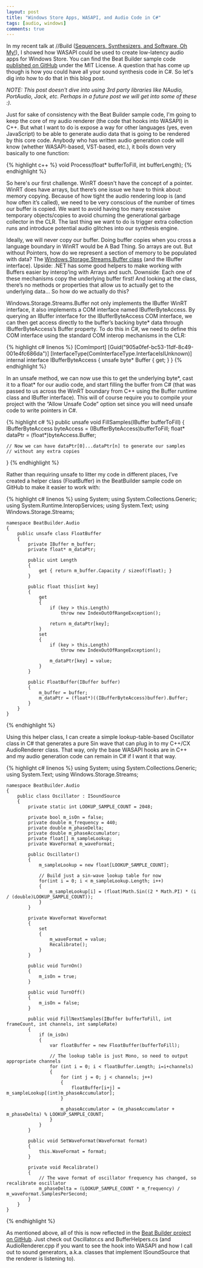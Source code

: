 ```yaml
---
layout: post
title: "Windows Store Apps, WASAPI, and Audio Code in C#"
tags: [audio, windows]
comments: true
---
```

In my recent talk at //Build ([Sequencers, Synthesizers, and Software, Oh My!](https://channel9.msdn.com/Events/Build/2014/3-548)), 
I showed how WASAPI could be used to create low-latency audio apps
for Windows Store. You can find the Beat Builder sample code [published on GitHub](https://github.com/jolson88/BeatBuilder) 
under the MIT License. A question that has come up though is how you could have all your sound synthesis code
in C#. So let's dig into how to do that in this blog post.

*NOTE: This post doesn't dive into using 3rd party libraries like NAudio, PortAudio, Jack, etc. 
Perhaps in a future post we will get into some of these :).*

Just for sake of consistency with the Beat Builder sample code, I'm going to keep the core of my
audio renderer (the code that hooks into WASAPI) in C++. But what I want to do is expose a way for 
other languages (yes, even JavaScript) to be able to generate audio data that is going to be 
rendered by this core code. Anybody who has written audio generation code will know (whether 
WASAPI-based, VST-based, etc.), it boils down very basically to one function:

{% highlight c++ %}
void Process(float* bufferToFill, int bufferLength);
{% endhighlight %}

So here's our first challenge. WinRT doesn't have the concept of a pointer. WinRT does have arrays, 
but there’s one issue we have to think about: memory copying. Because of how tight the audio rendering 
loop is (and how often it’s called), we need to be very conscious of the number of times our buffer is 
copied. We want to avoid having too many excessive temporary objects/copies to avoid churning the 
generational garbage collector in the CLR. The last thing we want to do is trigger extra collection 
runs and introduce potential audio glitches into our synthesis engine.

Ideally, we will never copy our buffer. Doing buffer copies when you cross a language boundary in WinRT 
would be A Bad Thing. So arrays are out. But without Pointers, how do we represent a section of memory 
to be populated with data? The [Windows.Storage.Streams.Buffer class](http://msdn.microsoft.com/en-us/library/windows/apps/windows.storage.streams.buffer) (and the IBuffer interface). Upside: .NET has some good helpers to make working with Buffers easier by interop’ing with Arrays and such. Downside: Each one of these mechanisms copy the underlying buffer first! 
And looking at the class, there’s no methods or properties that allow us to actually get to the underlying 
data… So how do we actually do this?

Windows.Storage.Streams.Buffer not only implements the IBuffer WinRT interface, it also implements a COM 
interface named IBufferByteAccess. By 
querying an IBuffer interface for the IBufferByteAccess COM interface, we can then get access directly 
to the buffer’s backing byte* data through IBufferByteAccess’s Buffer property. To do this in C#, we need 
to define this COM interface using the standard COM interop mechanisms in the CLR:

{% highlight c# linenos %}
[ComImport]
[Guid("905a0fef-bc53-11df-8c49-001e4fc686da")]
[InterfaceType(ComInterfaceType.InterfaceIsIUnknown)]
internal interface IBufferByteAccess
{
	unsafe byte* Buffer
	{
		get;
	}
}
{% endhighlight %}

In an unsafe method, we can now use this to get the underlying byte*, cast it to a float* for our audio code, 
and start filling the buffer from C# (that was passed to us across the WinRT boundary from C++ using the Buffer 
runtime class and IBuffer interface).  This will of course require you to compile your project with the “Allow 
Unsafe Code” option set since you will need unsafe code to write pointers in C#.

{% highlight c# %}
public unsafe void FillSamples(IBuffer bufferToFill)
{
	IBufferByteAccess byteAccess = (IBufferByteAccess)bufferToFill;
	float* dataPtr = (float*)byteAccess.Buffer;
     
	// Now we can have dataPtr[0]...dataPtr[n] to generate our samples
	// without any extra copies
}
{% endhighlight %}

Rather than requiring unsafe to litter my code in different places, I’ve created a helper class (FloatBuffer) in 
the BeatBuilder sample code on GitHub to make it easier to work with:

{% highlight c# linenos %}
    using System;
    using System.Collections.Generic;
    using System.Runtime.InteropServices;
    using System.Text;
    using Windows.Storage.Streams;
     
    namespace BeatBuilder.Audio
    {
        public unsafe class FloatBuffer
        {
            private IBuffer m_buffer;
            private float* m_dataPtr;
     
            public uint Length
            {
                get { return m_buffer.Capacity / sizeof(float); }
            }
     
            public float this[int key]
            {
                get
                {
                    if (key > this.Length)
                        throw new IndexOutOfRangeException();
     
                    return m_dataPtr[key];
                }
                set
                {
                    if (key > this.Length)
                        throw new IndexOutOfRangeException();
     
                    m_dataPtr[key] = value;
                }
            }
     
            public FloatBuffer(IBuffer buffer)
            {
                m_buffer = buffer;
                m_dataPtr = (float*)((IBufferByteAccess)buffer).Buffer;
            }
        }
    }
{% endhighlight %}

Using this helper class, I can create a simple lookup-table-based Oscillator class in C# that generates a pure 
Sin wave that can plug in to my C++/CX AudioRenderer class. That way, only the base WASAPI hooks are in C++ and 
my audio generation code can remain in C# if I want it that way.

{% highlight c# linenos %}
    using System;
    using System.Collections.Generic;
    using System.Text;
    using Windows.Storage.Streams;
     
    namespace BeatBuilder.Audio
    {
        public class Oscillator : ISoundSource
        {
            private static int LOOKUP_SAMPLE_COUNT = 2048;
     
            private bool m_isOn = false;
            private double m_frequency = 440;
            private double m_phaseDelta;
            private double m_phaseAccumulator;
            private float[] m_sampleLookup;
            private WaveFormat m_waveFormat;
     
            public Oscillator()
            {
                m_sampleLookup = new float[LOOKUP_SAMPLE_COUNT];
     
                // Build just a sin-wave lookup table for now
                for(int i = 0; i < m_sampleLookup.Length; i++)
                {
                    m_sampleLookup[i] = (float)Math.Sin((2 * Math.PI) * (i / (double)LOOKUP_SAMPLE_COUNT));
                }
            }
     
            private WaveFormat WaveFormat
            {
                set
                {
                    m_waveFormat = value;
                    Recalibrate();
                }
            }
     
            public void TurnOn()
            {
                m_isOn = true;
            }
     
            public void TurnOff()
            {
                m_isOn = false;
            }
     
            public void FillNextSamples(IBuffer bufferToFill, int frameCount, int channels, int sampleRate)
            {
                if (m_isOn)
                {
                    var floatBuffer = new FloatBuffer(bufferToFill);
     
                    // The lookup table is just Mono, so need to output appropriate channels
                    for (int i = 0; i < floatBuffer.Length; i=i+channels)
                    {
                        for (int j = 0; j < channels; j++)
                        {
                            floatBuffer[i+j] = m_sampleLookup[(int)m_phaseAccumulator];
                        }
     
                        m_phaseAccumulator = (m_phaseAccumulator + m_phaseDelta) % LOOKUP_SAMPLE_COUNT;
                    }
                }
            }
     
            public void SetWaveFormat(WaveFormat format)
            {
                this.WaveFormat = format;
            }
     
            private void Recalibrate()
            {
                // The wave format of oscillator frequency has changed, so recalibrate oscillator
                m_phaseDelta = (LOOKUP_SAMPLE_COUNT * m_frequency) / m_waveFormat.SamplesPerSecond;
            }
        }
    }
{% endhighlight %}

As mentioned above, all of this is now reflected in the [Beat Builder project on GitHub](https://github.com/jolson88/BeatBuilder). 
Just check out Oscillator.cs and BufferHelpers.cs (and AudioRenderer.cpp if you want to see the hook into 
WASAPI and how I call out to sound generators, a.k.a. classes that implement ISoundSource that the renderer 
is listening to). 
